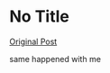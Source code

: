 # No Title

[Original Post](https://discourse.onlinedegree.iitm.ac.in/t/169029/551)

<p>same happened with me</p>